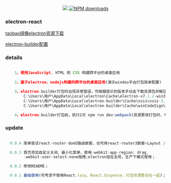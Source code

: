 
<div align="center">

[![](https://flat.badgen.net/npm/v/jeea?icon=npm)](https://www.npmjs.com/package/jeea) [![NPM downloads](http://img.shields.io/npm/dm/jeea.svg?style=flat-square)](https://www.npmjs.com/package/jeea)
</div>

### electron-react

[taobao镜像electron资源下载](https://npm.taobao.org/mirrors/electron/)

[electron-builder配置](https://segmentfault.com/a/1190000017296201)

### details
```javascript
 	
 	1、使用JavaScript, HTML 和 CSS 构建跨平台的桌面应用
 	
 	2、基于electron、nodejs构建的跨平台的桌面应用(演示windos平台打包简单配置)

 	3、electron-builder打包时出现异常错误，可根据提示的版本手动去下载资源包并解压。
 		C:\Users\用户\AppData\Local\electron\Cache\electron-v7.1.2-win32-x64.zip
 		C:\Users\用户\AppData\Local\electron-builder\Cache\nsis\nsis-3.0.4
		C:\Users\用户\AppData\Local\electron-builder\Cache\winCodeSign\winCodeSign-2.4.0

	4、electron-builder打包前，执行2次 npm run dev:webpack(资源更改打包时，不拷贝资源，*开发不拷贝资源)

``` 

### update
```javascript
  
  0.0.4 简单尝试react-router-dom5路由嵌套，也可用react-router3嵌套<Layout /> <Page />

  0.0.3 首页添加自定义关闭、最小化菜单，使用-webkit-app-region: drag,
  		-webkit-user-select:none拖拽;electron挂在全局，生产下模式使用；

  0.0.2 修改README；

  0.0.1 基础使用(可考虑不使用React.lazy、React.Suspense，打包资源整合在一起)；

``` 